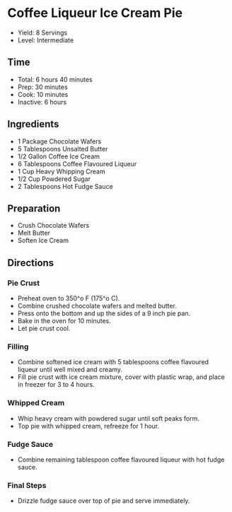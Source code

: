 # Coffee Liqueur Ice Cream Pie

* Yield: 8 Servings
* Level: Intermediate

## Time

* Total: 6 hours 40 minutes
* Prep: 30 minutes
* Cook: 10 minutes
* Inactive: 6 hours

## Ingredients

* 1 Package Chocolate Wafers
* 5 Tablespoons Unsalted Butter
* 1/2 Gallon Coffee Ice Cream
* 6 Tablespoons Coffee Flavoured Liqueur
* 1 Cup Heavy Whipping Cream
* 1/2 Cup Powdered Sugar
* 2 Tablespoons Hot Fudge Sauce

## Preparation

* Crush Chocolate Wafers
* Melt Butter
* Soften Ice Cream

## Directions

### Pie Crust

* Preheat oven to 350^o F (175^o C).
* Combine crushed chocolate wafers and melted butter.
* Press onto the bottom and up the sides of a 9 inch pie pan.
* Bake in the oven for 10 minutes.
* Let pie crust cool.

### Filling

* Combine softened ice cream with 5 tablespoons coffee flavoured liqueur until well mixed and creamy.
* Fill pie crust with ice cream mixture, cover with plastic wrap, and place in freezer for 3 to 4 hours.

### Whipped Cream

* Whip heavy cream with powdered sugar until soft peaks form.
* Top pie with whipped cream, refreeze for 1 hour.

### Fudge Sauce

* Combine remaining tablespoon coffee flavoured liqueur with hot fudge sauce.

### Final Steps

* Drizzle fudge sauce over top of pie and serve immediately.

